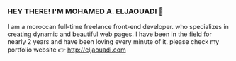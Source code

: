 ### HEY THERE! I'M MOHAMED A. ELJAOUADI 👋

I am a moroccan full-time freelance front-end developer. who specializes in creating dynamic and beautiful web pages. I have been in the field for nearly 2 years and have been loving every minute of it. please check my portfolio website 👉 http://eljaouadi.com


<!--
**Jaouadi7/Jaouadi7** is a ✨ _special_ ✨ repository because its `README.md` (this file) appears on your GitHub profile.

Here are some ideas to get you started:

- 🔭 I’m currently working on ...
- 🌱 I’m currently learning ...
- 👯 I’m looking to collaborate on ...
- 🤔 I’m looking for help with ...
- 💬 Ask me about ...
- 📫 How to reach me: ...
- 😄 Pronouns: ...
- ⚡ Fun fact: ...
-->

